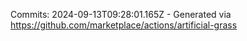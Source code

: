 Commits: 2024-09-13T09:28:01.165Z - Generated via https://github.com/marketplace/actions/artificial-grass
<br>
